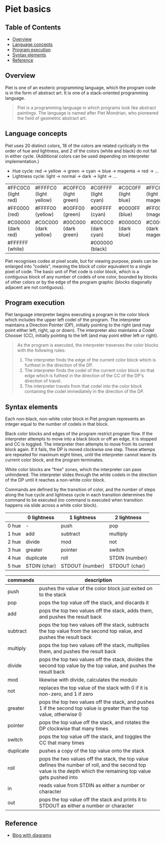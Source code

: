 # Piet basics <!-- omit in toc -->

## Table of Contents <!-- omit in toc -->
- [Overview](#overview)
- [Language concepts](#language-concepts)
- [Program execution](#program-execution)
- [Syntax elements](#syntax-elements)
- [Reference](#reference)

## Overview
Piet is one of an esoteric programming language, which the program code is in the form of abstract art. It is one of a stack-oriented programming language.

> Piet is a programming language in which programs look like abstract paintings. The language is named after Piet Mondrian, who pioneered the field of geometric abstract art.

## Language concepts
Piet uses 20 distinct colors, 18 of the colors are related cyclically in the order of hue and lightness, and 2 of the colors (white and black) do not fall in either cycle. (Additional colors can be used depending on interpreter implementation.)

- Hue cycle: red -> yellow -> green -> cyan -> blue -> magenta -> red -> ...
- Lightness cycle: light -> normal -> dark -> light -> ...

| | | | | | |
| --- | --- | --- | --- | --- | --- |
| #FFC0C0 (light red) | #FFFFC0 (light yellow) | #C0FFC0 (light green) | #C0FFFF (light cyan) | #C0C0FF (light blue) | #FFC0FF (light magenta) |
| #FF0000 (red) | #FFFF00 (yellow) | #00FF00 (green) | #00FFFF (cyan) | #0000FF (blue) | #FF00FF (magenta) |
| #C00000 (dark red) | #C0C000 (dark yellow) | #00C000 (dark green) | #00C0C0 (dark cyan) | #0000C0 (dark blue) | #C000C0 (dark magenta) |
| #FFFFFF (white) | | | #000000 (black) | | |

Piet recognises codes at pixel scale, but for viewing purpose, pixels can be enlarged into "codels", meaning the block of color equivalent to a single pixel of code. The basic unit of Piet code is color block, which is a contiguous block of any number of codels of one color, bounded by blocks of other colors or by the edge of the program graphic (blocks diagonally adjacent are not contiguous).

## Program execution
Piet language interpreter begins executing a program in the color block which includes the upper left codel of the program. The interpreter maintains a Direction Pointer (DP), initially pointing to the right (and may point either left, right, up or down). The interpreter also maintains a Codel Chooser (CC), initially pointing to the left (and may point either left or right).

> As the program is executed, the interpreter traverses the color blocks with the following rules:
> 1. The interpreter finds the edge of the current color block which is furthest in the direction of the DP.
> 2. The interpreter finds the codel of the current color block on that edge which is futhest in the direction of the CC of the DP's direction of travel.
> 3. The interpreter travels from that codel into the color block containing the codel immediately in the direction of the DP.

## Syntax elements
Each non-black, non-white color block in Piet program represents an integer equal to the number of codels in that block.

Black color blocks and edges of the program restrict program flow. If the interpreter attempts to move into a black block or off an edge, it is stopped and CC is toggled. The interpreter then attempts to move from its current block again. If it fails, the DP is moved clockwise one step. These attemps are repeated for maximum eight times, until the interpreter cannot leave its current color block, and the program terminates.

White color blocks are "free" zones, which the interpreter can pass unhindered. The interpreter slides through the white codels in the direction of the DP until it reaches a non-white color block.

Commands are defined by the transition of color, and the number of steps along the hue cycle and lightness cycle in each transition determines the command to be executed (no command is executed when transition happens via slide across a white color block).

| | 0 lightness | 1 lightness | 2 lightness |
| --- | --- | --- | --- |
| 0 hue | - | push | pop |
| 1 hue | add | subtract | multiply |
| 2 hue | divide | mod | not |
| 3 hue | greater | pointer | switch |
| 4 hue | duplicate | roll | STDIN (number) |
| 5 hue | STDIN (char) | STDOUT (number) | STDOUT (char) |

| commands | description |
| --- | --- |
| push | pushes the value of the color block just exited on to the stack |
| pop | pops the top value off the stack, and discards it |
| add | pops the top two values off the stack, adds them, and pushes the result back |
| subtract | pops the top two values off the stack, subtracts the top value from the second top value, and pushes the result back |
| multiply | pops the top two values off the stack, multiplies them, and pushes the result back |
| divide | pops the top two values off the stack, divides the second top value by the top value, and pushes the result back |
| mod | likewise with divide, calculates the modulo |
| not | replaces the top value of the stack with 0 if it is non-zero, and 1 if zero |
| greater | pops the top two values off the stack, and pushes 1 if the second top value is greater than the top value, otherwise 0 |
| pointer | pops the top value off the stack, and rotates the DP clockwise that many times |
| switch | pops the top value off the stack, and toggles the CC that many times |
| duplicate | pushes a copy of the top value onto the stack |
| roll | pops the two values off the stack, the top value defines the number of roll, and the second top value is the depth which the remaining top value gets pushed into |
| in | reads value from STDIN as either a number or character |
| out | pops the top value off the stack and prints it to STDOUT as either a number or character |

## Reference
- [Blog with diagrams](https://ymos-hobby-programing.hatenablog.com/entry/2021/09/01/233312)
